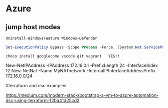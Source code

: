 # Azure


## jump host modes

```powershell
Uninstall-WindowsFeature Windows-Defender
```

```powershell
Set-ExecutionPolicy Bypass -Scope Process -Force; [System.Net.ServicePointManager]::SecurityProtocol = [System.Net.ServicePointManager]::SecurityProtocol -bor 3072; iex ((New-Object System.Net.WebClient).DownloadString('https://community.chocolatey.org/install.ps1'))
```

```
choco install googlecome vscode git vagrant   YES!!
```


New-NetIPAddress -IPAddress 172.16.0.1 -PrefixLength 24 -InterfaceIndex 12
New-NetNat -Name MyNATnetwork -InternalIPInterfaceAddressPrefix 172.16.0.0/24




#terraform and dsc examples

https://medium.com/modern-stack/bootstrap-a-vm-to-azure-automation-dsc-using-terraform-f2ba41d25cd2

